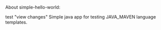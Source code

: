 About simple-hello-world:

test "view changes"
Simple java app for testing JAVA_MAVEN language templates.
